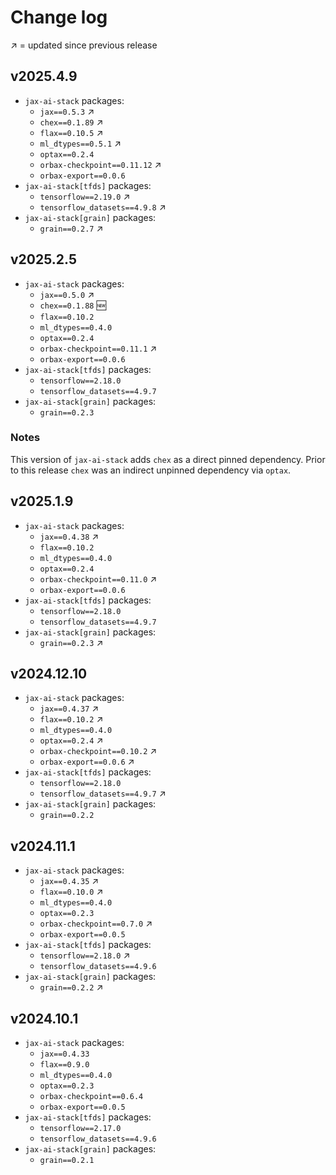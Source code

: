 # Change log

↗️ = updated since previous release

## v2025.4.9
- `jax-ai-stack` packages:
  - `jax==0.5.3` ↗️
  - `chex==0.1.89` ↗️
  - `flax==0.10.5` ↗️
  - `ml_dtypes==0.5.1` ↗️
  - `optax==0.2.4`
  - `orbax-checkpoint==0.11.12` ↗️
  - `orbax-export==0.0.6`
- `jax-ai-stack[tfds]` packages:
  - `tensorflow==2.19.0` ↗️
  - `tensorflow_datasets==4.9.8` ↗️
- `jax-ai-stack[grain]` packages:
  - `grain==0.2.7` ↗️

## v2025.2.5
- `jax-ai-stack` packages:
  - `jax==0.5.0` ↗️
  - `chex==0.1.88` 🆕
  - `flax==0.10.2`
  - `ml_dtypes==0.4.0`
  - `optax==0.2.4`
  - `orbax-checkpoint==0.11.1` ↗️
  - `orbax-export==0.0.6`
- `jax-ai-stack[tfds]` packages:
  - `tensorflow==2.18.0`
  - `tensorflow_datasets==4.9.7`
- `jax-ai-stack[grain]` packages:
  - `grain==0.2.3`

### Notes
This version of `jax-ai-stack` adds `chex` as a direct pinned dependency.
Prior to this release `chex` was an indirect unpinned dependency via `optax`.

## v2025.1.9
- `jax-ai-stack` packages:
  - `jax==0.4.38` ↗️
  - `flax==0.10.2`
  - `ml_dtypes==0.4.0`
  - `optax==0.2.4`
  - `orbax-checkpoint==0.11.0` ↗️
  - `orbax-export==0.0.6`
- `jax-ai-stack[tfds]` packages:
  - `tensorflow==2.18.0`
  - `tensorflow_datasets==4.9.7`
- `jax-ai-stack[grain]` packages:
  - `grain==0.2.3` ↗️

## v2024.12.10
- `jax-ai-stack` packages:
  - `jax==0.4.37` ↗️
  - `flax==0.10.2` ↗️
  - `ml_dtypes==0.4.0`
  - `optax==0.2.4` ↗️
  - `orbax-checkpoint==0.10.2` ↗️
  - `orbax-export==0.0.6` ↗️
- `jax-ai-stack[tfds]` packages:
  - `tensorflow==2.18.0`
  - `tensorflow_datasets==4.9.7` ↗️
- `jax-ai-stack[grain]` packages:
  - `grain==0.2.2`

## v2024.11.1
- `jax-ai-stack` packages:
  - `jax==0.4.35` ↗️
  - `flax==0.10.0` ↗️
  - `ml_dtypes==0.4.0`
  - `optax==0.2.3`
  - `orbax-checkpoint==0.7.0` ↗️
  - `orbax-export==0.0.5`
- `jax-ai-stack[tfds]` packages:
  - `tensorflow==2.18.0` ↗️
  - `tensorflow_datasets==4.9.6`
- `jax-ai-stack[grain]` packages:
  - `grain==0.2.2` ↗️

## v2024.10.1
- `jax-ai-stack` packages:
  - `jax==0.4.33`
  - `flax==0.9.0`
  - `ml_dtypes==0.4.0`
  - `optax==0.2.3`
  - `orbax-checkpoint==0.6.4`
  - `orbax-export==0.0.5`
- `jax-ai-stack[tfds]` packages:
  - `tensorflow==2.17.0`
  - `tensorflow_datasets==4.9.6`
- `jax-ai-stack[grain]` packages:
  - `grain==0.2.1`
